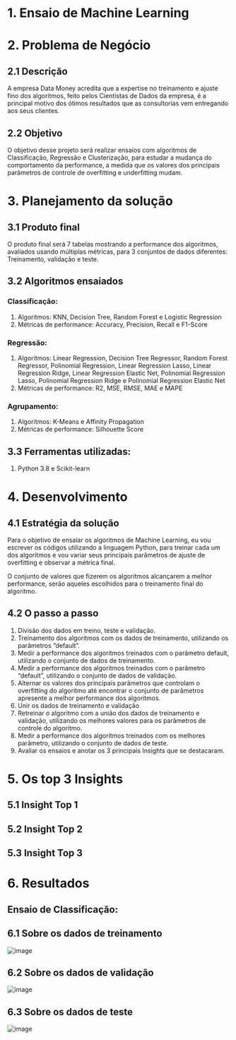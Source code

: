 # 1. Ensaio de Machine Learning

# 2. Problema de Negócio
## 2.1 Descrição
A empresa Data Money acredita que a expertise no treinamento e ajuste fino dos algoritmos, feito pelos Cientistas de Dados da empresa, é a principal motivo dos ótimos resultados que as consultorias vem entregando aos seus clientes.
## 2.2 Objetivo
O objetivo desse projeto será realizar ensaios com algoritmos de Classificação, Regressão e Clusterização, para estudar a mudança do comportamento da performance, a medida que os valores dos principais parâmetros de controle de overfitting e underfitting mudam.

# 3. Planejamento da solução
## 3.1 Produto final
O produto final será 7 tabelas mostrando a performance dos algoritmos, avaliados usando múltiplas
métricas, para 3 conjuntos de dados diferentes: Treinamento, validação e teste.

## 3.2 Algoritmos ensaiados

### Classificação:
  1. Algoritmos: KNN, Decision Tree, Random Forest e Logistic Regression
  2. Métricas de performance: Accuracy, Precision, Recall e F1-Score

### Regressão:
  1. Algoritmos: Linear Regression, Decision Tree Regressor, Random Forest Regressor, Polinomial Regression, Linear Regression Lasso, Linear Regression Ridge, Linear Regression Elastic Net, Polinomial Regression Lasso, Polinomial Regression Ridge e     Polinomial Regression Elastic Net
  2. Métricas de performance: R2, MSE, RMSE, MAE e MAPE

### Agrupamento:
  1. Algoritmos: K-Means e Affinity Propagation
  2. Métricas de performance: Silhouette Score

## 3.3 Ferramentas utilizadas:
  1. Python 3.8 e Scikit-learn

# 4. Desenvolvimento
## 4.1 Estratégia da solução
Para o objetivo de ensaiar os algoritmos de Machine Learning, eu vou escrever os códigos utilizando a linguagem Python, para treinar cada um dos algoritmos e vou variar seus principais parâmetros de ajuste de overfitting e observar a métrica final.

O conjunto de valores que fizerem os algoritmos alcançarem a melhor performance, serão aqueles escolhidos para o treinamento final do algoritmo.

## 4.2 O passo a passo
  1. Divisão dos dados em treino, teste e validação.
  2. Treinamento dos algoritmos com os dados de treinamento, utilizando os parâmetros “default”.
  3. Medir a performance dos algoritmos treinados com o parâmetro default, utilizando o conjunto de dados de treinamento.
  4. Medir a performance dos algoritmos treinados com o parâmetro “default”, utilizando o conjunto de dados de validação.
  5. Alternar os valores dos principais parâmetros que controlam o overfitting do algoritmo até encontrar o conjunto de parâmetros apresente a melhor performance dos algoritmos.
  6. Unir os dados de treinamento e validação
  7. Retreinar o algoritmo com a união dos dados de treinamento e validação, utilizando os melhores valores para os parâmetros de controle do algoritmo.
  8. Medir a performance dos algoritmos treinados com os melhores parâmetro, utilizando o conjunto de dados de teste.
  9. Avaliar os ensaios e anotar os 3 principais Insights que se destacaram.

# 5. Os top 3 Insights

## 5.1 Insight Top 1

## 5.2 Insight Top 2

## 5.3 Insight Top 3

# 6. Resultados
## Ensaio de Classificação:
## 6.1 Sobre os dados de treinamento
![image](https://github.com/TiagoTBarreto/Ensaio-de-Machine-Learning/assets/137197787/9b6f9f9a-fbff-4923-b3f0-99459148dd9e)
## 6.2 Sobre os dados de validação
![image](https://github.com/TiagoTBarreto/Ensaio-de-Machine-Learning/assets/137197787/9b07499c-da26-4018-8833-ed541648dafd)
## 6.3 Sobre os dados de teste
![image](https://github.com/TiagoTBarreto/Ensaio-de-Machine-Learning/assets/137197787/a3572d32-de15-4af6-9b8d-e18e3b48840d)






